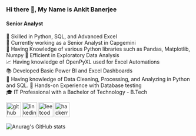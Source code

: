 
### Hi there 👋, My Name is Ankit Banerjee
#### Senior Analyst

 💫 Skilled in Python, SQL, and Advanced Excel  
 🏢 Currently working as a Senior Analyst in Capgemini  
 🦾 Having Knowledge of various Python libraries such as Pandas, Matplotlib, Numpy
 🔬 Efficient in Exploratory Data Analysis  
 📈 Having knowledge of OpenPyXL used for Excel Automations  
 📚 Developed Basic Power BI and Excel Dashboards  
 💭 Having knowledge of Data Cleaning, Processing, and Analyzing in Python and SQL.
 🐛 Hands-on Experience with Database testing  
 🎓 IT Professional with a Bachelor of Technology - B.Tech




[<img src='https://img.icons8.com/fluency/48/undefined/github.png' alt='github' height='40'>](https://github.com/Ankit1032)  [<img src='https://img.icons8.com/fluency/48/undefined/linkedin-circled.png' alt='linkedin' height='40'>](https://www.linkedin.com/in//ankit-banerjee-a2b470155//)  [<img src='https://img.icons8.com/external-tal-revivo-color-tal-revivo/24/undefined/external-level-up-your-coding-skills-and-quickly-land-a-job-logo-color-tal-revivo.png' alt='leetcode' height='40'>](https://leetcode.com/Ankit1032/)  [<img src='https://img.icons8.com/external-tal-revivo-shadow-tal-revivo/24/undefined/external-hackerrank-is-a-technology-company-that-focuses-on-competitive-programming-logo-shadow-tal-revivo.png' alt='hackerrank' height='40'>](https://www.hackerrank.com/techguy_ankit101?hr_r=1)  



![Anurag's GitHub stats](https://github-readme-stats.vercel.app/api?username=ankit1032&show_icons=true&theme=radical)
